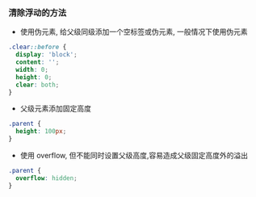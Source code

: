 ### 清除浮动的方法

- 使用伪元素, 给父级同级添加一个空标签或伪元素, 一般情况下使用伪元素

```css
.clear::before {
  display: 'block';
  content: '';
  width: 0;
  height: 0;
  clear: both;
}
```
- 父级元素添加固定高度

```css
.parent {
  height: 100px;
}
```

- 使用 overflow, 但不能同时设置父级高度,容易造成父级固定高度外的溢出

```css
.parent {
  overflow: hidden;
}
```

<i-back-top></i-back-top>
